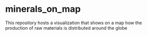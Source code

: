 # minerals_on_map
This repository hosts a visualization that shows on a map how the production of raw materials is distributed around the globe
